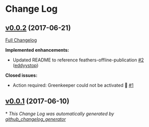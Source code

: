 # Change Log

## [v0.0.2](https://github.com/feathersjs/feathers-offline-realtime/tree/v0.0.2) (2017-06-21)
[Full Changelog](https://github.com/feathersjs/feathers-offline-realtime/compare/v0.0.1...v0.0.2)

**Implemented enhancements:**

- Updated README to reference feathers-offline-publication [\#2](https://github.com/feathersjs/feathers-offline-realtime/pull/2) ([eddyystop](https://github.com/eddyystop))

**Closed issues:**

- Action required: Greenkeeper could not be activated 🚨 [\#1](https://github.com/feathersjs/feathers-offline-realtime/issues/1)

## [v0.0.1](https://github.com/feathersjs/feathers-offline-realtime/tree/v0.0.1) (2017-06-10)


\* *This Change Log was automatically generated by [github_changelog_generator](https://github.com/skywinder/Github-Changelog-Generator)*
